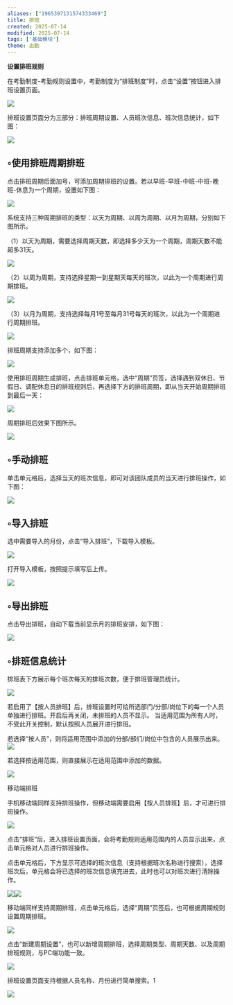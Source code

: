 ```yaml
---
aliases: ["1965397131574333469"]
title: 排班
created: 2025-07-14
modified: 2025-07-14
tags: ['基础模块']
theme: 出勤
---
```


**设置排班规则**

在考勤制度-考勤规则设置中，考勤制度为“排班制度”时，点击“设置”按钮进入排班设置页面。

![](7eb7742e6ced8e322e101ae68be0b817.jpg)

排班设置页面分为三部分：排班周期设置、人员班次信息、班次信息统计，如下图：

![](dc1c25dfa30c5dcfa003588c4d36de21.jpg)

## ◦使用排班周期排班

点击排班周期后面加号，可添加周期排班的设置。若以早班-早班-中班-中班-晚班-休息为一个周期，设置如下图：

![](a675957f4a692e44361302f66a441750.jpg)

系统支持三种周期排班的类型：以天为周期、以周为周期、以月为周期，分别如下图所示。

（1）以天为周期，需要选择周期天数，即选择多少天为一个周期，周期天数不能超多31天。

![](9b8afd34db3cd82ee355368296a7c662.jpg)

（2）以周为周期，支持选择星期一到星期天每天的班次，以此为一个周期进行周期排班。

![](c194a6064303c631d1f8fc35ce286341.jpg)

（3）以月为周期，支持选择每月1号至每月31号每天的班次，以此为一个周期进行周期排班。

![](26a5deb5fe19e76808eb9c2bdfa24895.jpg)

排班周期支持添加多个，如下图：

![](79328b2db72e7dfa3807c5e803a6793a.jpg)

使用排班周期生成排班，点击排班单元格，选中“周期”页签，选择遇到双休日、节假日、调配休息日的排班规则后，再选择下方的排班周期，即从当天开始周期排班到最后一天：

![](8420d0c7c31102dc8adad4d6b28dfd91.jpg)

周期排班后效果下图所示。

![](a484c17ce4d918c2b98a58c6f9e81f35.jpg)

## ◦手动排班

单击单元格后，选择当天的班次信息，即可对该团队成员的当天进行排班操作，如下图：

![](b293ca172052b64f95ba40bb7f4f8ed4.jpg)

## ◦导入排班

选中需要导入的月份，点击“导入排班”，下载导入模板。

![](2afdaa2965bac3a8bce68add307de2a0.jpg)

打开导入模板，按照提示填写后上传。

**![](da167c3118dc1a3e1d8fe6af7fb0cfea.jpg)**

## ◦导出排班

点击导出排班，自动下载当前显示月的排班安排，如下图：

![](59b49d255bf4a9ed1271984e5a305fc9.jpg)

## ◦排班信息统计

排班表下方展示每个班次每天的排班次数，便于排班管理员统计。

![](7ccf30b9f88f26888d7c21e526baf80a.jpg)

若启用了【按人员排班】后，排班设置时可给所选部门/分部/岗位下的每一个人员单独进行排班。开启后再关闭，未排班的人员不显示。 当适用范围为所有人时，不受此开关控制，默认按照人员展开进行排班。

若选择“按人员”，则将适用范围中添加的分部/部们/岗位中包含的人员展示出来。![](deaaf91d0bdd5b4662aeb75e134376f3.jpg)

若选择按适用范围，则直接展示在适用范围中添加的数据。

![](0673613ee82dd525f328a641f0aaba6e.jpg)

移动端排班

手机移动端同样支持排班操作，但移动端需要启用【按人员排班】后，才可进行排班操作。

![](8ff3ecdb6b6b55b251470867a5f20abf.jpg)

点击“排班”后，进入排班设置页面，会将考勤规则适用范围内的人员显示出来，点击单元格对人员进行排班操作。

点击单元格后，下方显示可选择的班次信息（支持根据班次名称进行搜索），选择班次后，单元格会将已选择的班次信息填充进去，此时也可以对班次进行清除操作。

![](819481195e998d686a531bf92315718c.jpg)![](3c70198e6bb012de2db728525127e612.jpg)

移动端同样支持周期排班，点击单元格后，选择“周期”页签后，也可根据周期规则设置周期排班。

![](c628044351a6aaf405b67fc88ba43199.jpg)

点击“新建周期设置”，也可以新增周期排班，选择周期类型、周期天数、以及周期排班规则，与PC端功能一致。

![](9896cf7963ec50dd29ab5ad22f813207.jpg)

排班设置页面支持根据人员名称、月份进行简单搜索。1

![](05f74d3e9c2daea180ec5eb38e783e16.jpg)